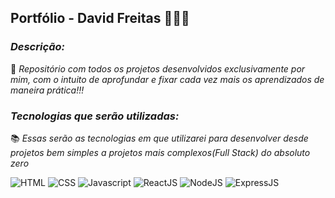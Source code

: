 ## **Portfólio - David Freitas** 👨🏻‍💻

### _Descrição:_
 📌 _Repositório com todos os projetos desenvolvidos exclusivamente por mim, com o intuito de aprofundar e fixar cada vez mais os aprendizados de maneira prática!!!_

### _Tecnologias que serão utilizadas:_

📚 _Essas serão as tecnologias em que utilizarei para desenvolver desde projetos bem simples a projetos mais complexos(Full Stack) do absoluto zero_

![HTML](https://img.shields.io/badge/HTML5-E34F26?style=for-the-badge&logo=html5&logoColor=white)
![CSS](https://img.shields.io/badge/CSS3-1572B6?style=for-the-badge&logo=css3&logoColor=white)
![Javascript](https://img.shields.io/badge/JavaScript-F7DF1E?style=for-the-badge&logo=javascript&logoColor=black)
![ReactJS](https://img.shields.io/badge/React-20232A?style=for-the-badge&logo=react&logoColor=61DAFB)
![NodeJS](https://img.shields.io/badge/Node.js-43853D?style=for-the-badge&logo=node.js&logoColor=white)
![ExpressJS](https://img.shields.io/badge/Express.js-404D59?style=for-the-badge)
